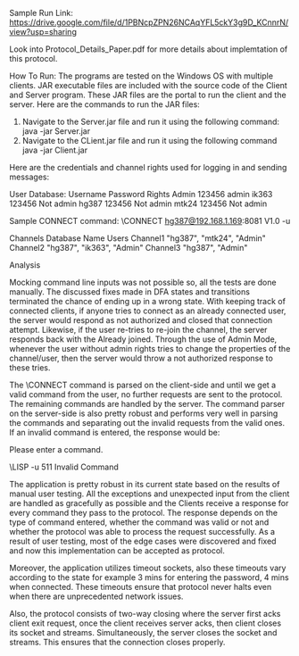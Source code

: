 Sample Run Link: https://drive.google.com/file/d/1PBNcpZPN26NCAqYFL5ckY3g9D_KCnnrN/view?usp=sharing

Look into Protocol_Details_Paper.pdf for more details about implemtation of this protocol.

How To Run: The programs are tested on the Windows OS with multiple
clients. JAR executable files are included with the source code of the
Client and Server program. These JAR files are the portal to run the
client and the server. Here are the commands to run the JAR files:

1.  Navigate to the Server.jar file and run it using the following
    command: java -jar Server.jar
2.  Navigate to the CLient.jar file and run it using the following
    command java -jar Client.jar

Here are the credentials and channel rights used for logging in and
sending messages:

User Database: 
Username Password Rights 
Admin 123456 admin 
ik363 123456 Not admin 
hg387 123456 Not admin 
mtk24 123456 Not admin

Sample CONNECT command: \CONNECT hg387@192.168.1.169:8081 V1.0 -u

Channels Database Name Users 
Channel1 "hg387", "mtk24", "Admin" 
Channel2 "hg387", "ik363", "Admin"
Channel3 "hg387", "Admin"

Analysis

Mocking command line inputs was not possible so, all the tests are done
manually. The discussed fixes made in DFA states and transitions
terminated the chance of ending up in a wrong state. With keeping track
of connected clients, if anyone tries to connect as an already connected
user, the server would respond as not authorized and closed that
connection attempt. Likewise, if the user re-tries to re-join the
channel, the server responds back with the Already joined. Through the
use of Admin Mode, whenever the user without admin rights tries to
change the properties of the channel/user, then the server would throw a
not authorized response to these tries.

The \CONNECT command is parsed on the client-side and until we get a
valid command from the user, no further requests are sent to the
protocol. The remaining commands are handled by the server. The command
parser on the server-side is also pretty robust and performs very well
in parsing the commands and separating out the invalid requests from the
valid ones. If an invalid command is entered, the response would be:

Please enter a command.

\LISP -u 511 Invalid Command

The application is pretty robust in its current state based on the
results of manual user testing. All the exceptions and unexpected input
from the client are handled as gracefully as possible and the Clients
receive a response for every command they pass to the protocol. The
response depends on the type of command entered, whether the command was
valid or not and whether the protocol was able to process the request
successfully. As a result of user testing, most of the edge cases were
discovered and fixed and now this implementation can be accepted as
protocol.

Moreover, the application utilizes timeout sockets, also these timeouts
vary according to the state for example 3 mins for entering the
password, 4 mins when connected. These timeouts ensure that protocol
never halts even when there are unprecedented network issues.

Also, the protocol consists of two-way closing where the server first
acks client exit request, once the client receives server acks, then
client closes its socket and streams. Simultaneously, the server closes
the socket and streams. This ensures that the connection closes
properly.
